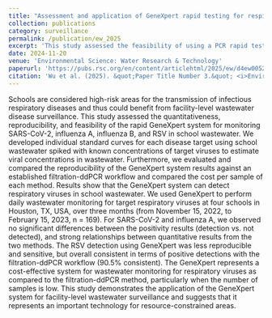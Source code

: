 ```yaml
---
title: "Assessment and application of GeneXpert rapid testing for respiratory viruses in school wastewater"
collection: publications
category: surveillance
permalink: /publication/ew_2025
excerpt: 'This study assessed the feasibility of using a PCR rapid test system for monitoring SARS-CoV-2, influenza A, influenza B, and RSV in school wastewater. The findings demonstrate the potential of this rapid testing technology for efficient and cost-effective monitoring of respiratory viruses in facility-level wastewater, particularly for testing lower quantities of samples in resource-constrained areas.'
date: 2024-11-20
venue: 'Environmental Science: Water Research & Technology'
paperurl: 'https://pubs.rsc.org/en/content/articlehtml/2025/ew/d4ew00526k'
citation: 'Wu et al. (2025). &quot;Paper Title Number 3.&quot; <i>Environmental Science: Water Research & Technology</i>. 11 (1), 64-76.'
---
```


Schools are considered high-risk areas for the transmission of infectious respiratory diseases and thus could benefit from facility-level wastewater disease surveillance. This study assessed the quantitativeness, reproducibility, and feasibility of the rapid GeneXpert system for monitoring SARS-CoV-2, influenza A, influenza B, and RSV in school wastewater. We developed individual standard curves for each disease target using school wastewater spiked with known concentrations of target viruses to estimate viral concentrations in wastewater. Furthermore, we evaluated and compared the reproducibility of the GeneXpert system results against an established filtration-ddPCR workflow and compared the cost per sample of each method. Results show that the GeneXpert system can detect respiratory viruses in school wastewater. We used GeneXpert to perform daily wastewater monitoring for target respiratory viruses at four schools in Houston, TX, USA, over three months (from November 15, 2022, to February 15, 2023, n = 169). For SARS-CoV-2 and influenza A, we observed no significant differences between the positivity results (detection vs. not detected), and strong relationships between quantitative results from the two methods. The RSV detection using GeneXpert was less reproducible and sensitive, but overall consistent in terms of positive detections with the filtration-ddPCR workflow (90.5% consistent). The GeneXpert represents a cost-effective system for wastewater monitoring for respiratory viruses as compared to the filtration-ddPCR method, particularly when the number of samples is low. This study demonstrates the application of the GeneXpert system for facility-level wastewater surveillance and suggests that it represents an important technology for resource-constrained areas.

